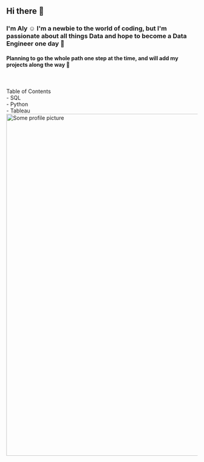 ## Hi there 👋
### I'm Aly :relaxed: I'm a newbie to the world of coding, but I'm passionate about all things Data and hope to become a Data Engineer one day :beginner: 
#### Planning to go the whole path one step at the time, and will add my projects along the way :sunrise_over_mountains:
<!-- blank line -->
<br>
<!-- blank line -->
<br>
Table of Contents
<br>
- SQL 
  <br>
- Python 
  <br>
- Tableau 
<br>

<img width = "900" alt="Some profile picture" scr="C:\Users\elald\Documents\Alyona\Career change\GitHub\profile picture.avif">
<!--
**DDataAly/DDataAly** is a ✨ _special_ ✨ repository because its `README.md` (this file) appears on your GitHub profile.

Here are some ideas to get you started:

- 🔭 I’m currently working on ...
- 🌱 I’m currently learning ...
- 👯 I’m looking to collaborate on ...
- 🤔 I’m looking for help with ...
- 💬 Ask me about ...
- 📫 How to reach me: ...
- 😄 Pronouns: ...
- ⚡ Fun fact: ...
-->
